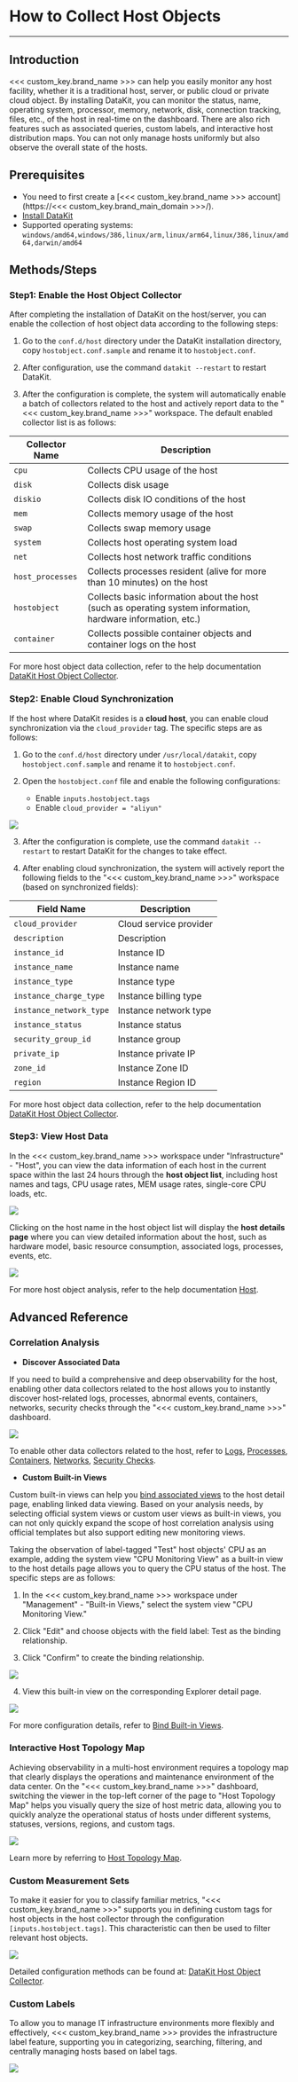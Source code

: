 # How to Collect Host Objects
---

## Introduction

<<< custom_key.brand_name >>> can help you easily monitor any host facility, whether it is a traditional host, server, or public cloud or private cloud object. By installing DataKit, you can monitor the status, name, operating system, processor, memory, network, disk, connection tracking, files, etc., of the host in real-time on the dashboard. There are also rich features such as associated queries, custom labels, and interactive host distribution maps. You can not only manage hosts uniformly but also observe the overall state of the hosts.

## Prerequisites

- You need to first create a [<<< custom_key.brand_name >>> account](https://<<< custom_key.brand_main_domain >>>/).
- [Install DataKit](../datakit/datakit-install.md)
- Supported operating systems: `windows/amd64,windows/386,linux/arm,linux/arm64,linux/386,linux/amd64,darwin/amd64`

## Methods/Steps

### Step1: Enable the Host Object Collector

After completing the installation of DataKit on the host/server, you can enable the collection of host object data according to the following steps:

1. Go to the `conf.d/host` directory under the DataKit installation directory, copy `hostobject.conf.sample` and rename it to `hostobject.conf`.

2. After configuration, use the command `datakit --restart` to restart DataKit.

3. After the configuration is complete, the system will automatically enable a batch of collectors related to the host and actively report data to the "<<< custom_key.brand_name >>>" workspace. The default enabled collector list is as follows:

| Collector Name | Description |
| --- | --- |
| `cpu` | Collects CPU usage of the host |
| `disk` | Collects disk usage |
| `diskio` | Collects disk IO conditions of the host |
| `mem` | Collects memory usage of the host |
| `swap` | Collects swap memory usage |
| `system` | Collects host operating system load |
| `net` | Collects host network traffic conditions |
| `host_processes` | Collects processes resident (alive for more than 10 minutes) on the host |
| `hostobject` | Collects basic information about the host (such as operating system information, hardware information, etc.) |
| `container` | Collects possible container objects and container logs on the host |

For more host object data collection, refer to the help documentation [DataKit Host Object Collector](../integrations/hostobject.md).

### Step2: Enable Cloud Synchronization

If the host where DataKit resides is a **cloud host**, you can enable cloud synchronization via the `cloud_provider` tag. The specific steps are as follows:

1. Go to the `conf.d/host` directory under `/usr/local/datakit`, copy `hostobject.conf.sample` and rename it to `hostobject.conf`.

2. Open the `hostobject.conf` file and enable the following configurations:

   - Enable `inputs.hostobject.tags`
   - Enable `cloud_provider = "aliyun"`

![](img/2.host_2.png)

3. After the configuration is complete, use the command `datakit --restart` to restart DataKit for the changes to take effect.

4. After enabling cloud synchronization, the system will actively report the following fields to the "<<< custom_key.brand_name >>>" workspace (based on synchronized fields):

| Field Name | Description |
| --- | --- |
| `cloud_provider` | Cloud service provider |
| `description` | Description |
| `instance_id` | Instance ID |
| `instance_name` | Instance name |
| `instance_type` | Instance type |
| `instance_charge_type` | Instance billing type |
| `instance_network_type` | Instance network type |
| `instance_status` | Instance status |
| `security_group_id` | Instance group |
| `private_ip` | Instance private IP |
| `zone_id` | Instance Zone ID |
| `region` | Instance Region ID |

For more host object data collection, refer to the help documentation [DataKit Host Object Collector](../integrations/hostobject.md).

### Step3: View Host Data

In the <<< custom_key.brand_name >>> workspace under "Infrastructure" - "Host", you can view the data information of each host in the current space within the last 24 hours through the **host object list**, including host names and tags, CPU usage rates, MEM usage rates, single-core CPU loads, etc.

![](img/image111.png)

Clicking on the host name in the host object list will display the **host details page** where you can view detailed information about the host, such as hardware model, basic resource consumption, associated logs, processes, events, etc.

![](img/1.png)

For more host object analysis, refer to the help documentation [Host](../infrastructure/host.md).

## Advanced Reference

### Correlation Analysis

- **Discover Associated Data**

If you need to build a comprehensive and deep observability for the host, enabling other data collectors related to the host allows you to instantly discover host-related logs, processes, abnormal events, containers, networks, security checks through the "<<< custom_key.brand_name >>>" dashboard.

![](img/2.png)

To enable other data collectors related to the host, refer to [Logs](../integrations/logging.md), [Processes](../integrations/host_processes.md), [Containers](../integrations/container.md), [Networks](../integrations/net.md), [Security Checks](../integrations/sec-checker.md).

- **Custom Built-in Views**

Custom built-in views can help you [bind associated views](../scene/built-in-view/bind-view.md) to the host detail page, enabling linked data viewing. Based on your analysis needs, by selecting official system views or custom user views as built-in views, you can not only quickly expand the scope of host correlation analysis using official templates but also support editing new monitoring views.

Taking the observation of label-tagged "Test" host objects' CPU as an example, adding the system view "CPU Monitoring View" as a built-in view to the host details page allows you to query the CPU status of the host. The specific steps are as follows:

1. In the <<< custom_key.brand_name >>> workspace under "Management" - "Built-in Views," select the system view "CPU Monitoring View."

2. Click "Edit" and choose objects with the field label: Test as the binding relationship.

3. Click "Confirm" to create the binding relationship.

![](img/3.png)

4. View this built-in view on the corresponding Explorer detail page.

![](img/4.png)

For more configuration details, refer to [Bind Built-in Views](../scene/built-in-view/bind-view.md).

### Interactive Host Topology Map

Achieving observability in a multi-host environment requires a topology map that clearly displays the operations and maintenance environment of the data center. On the "<<< custom_key.brand_name >>>" dashboard, switching the viewer in the top-left corner of the page to "Host Topology Map" helps you visually query the size of host metric data, allowing you to quickly analyze the operational status of hosts under different systems, statuses, versions, regions, and custom tags.

![](img/5.png)

Learn more by referring to [Host Topology Map](../infrastructure/host.md).

### Custom Measurement Sets

To make it easier for you to classify familiar metrics, "<<< custom_key.brand_name >>>" supports you in defining custom tags for host objects in the host collector through the configuration `[inputs.hostobject.tags]`. This characteristic can then be used to filter relevant host objects.

![](img/6.png)

Detailed configuration methods can be found at: [DataKit Host Object Collector](../integrations/hostobject.md).

### Custom Labels

To allow you to manage IT infrastructure environments more flexibly and effectively, <<< custom_key.brand_name >>> provides the infrastructure label feature, supporting you in categorizing, searching, filtering, and centrally managing hosts based on label tags.

![](img/7.png)